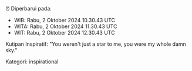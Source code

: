 ⏰ Diperbarui pada:
- WIB: Rabu, 2 Oktober 2024 10.30.43 UTC
- WITA: Rabu, 2 Oktober 2024 11.30.43 UTC
- WIT: Rabu, 2 Oktober 2024 12.30.43 UTC

Kutipan Inspiratif:
"You weren't just a star to me, you were my whole damn sky."


Kategori: inspirational

